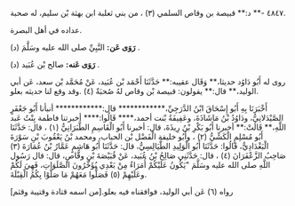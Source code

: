 ٤٨٤٧ -** د:** قبيصة بن وقاص السلمي (٣) ، من بني ثعلبة ابن بهثة بْن سليم، له صحبة.

عداده في أهل البصرة.

**رَوَى عَن:** النَّبِيِّ صلى الله عليه وسَلَّمَ (د) .

**رَوَى عَنه:** صالح بْن عُبَيد (د) .

روى له أَبُو دَاوُد حديثا،** وَقَال عقيبه:** حَدَّثَنَا أَحْمَد بْن عُبَيد، عَنْ مُحَمَّد بْن سعد، عَن أبي الوليد،** قال:** يقولون: قبيصة بْن وقاص لهُ صُحبَةٌ (٤) .وقد وقع لنا حديثه بعلو.

أَخْبَرَنَا بِهِ أَبُو إِسْحَاقَ ابْنُ الدَّرَجِيِّ،************ قال:************ أنبأنا أَبُو جَعْفَرٍ الصَّيْدَلانِيُّ، ودَاوُدُ بْنُ مَاشَاذَةَ، وعَفِيفَةُ بْنت أحمد،**** قَالُوا:**** أخبرتنا فاطمة بِنْتُ عَبد اللَّهِ،** قَالَتْ:** أخبرنا أَبُو بَكْرِ بْنُ رِيذَةَ، قال: أخبرنا أَبُو الْقَاسِمِ الطَّبَرَانِيُّ (١) ، قال: حَدَّثَنَا أَبُو مُسْلِمٍ الْكَشِّيُّ (٢) ، وأَبُو خليفة الْفَضْل بْن الحباب، ومحمد بْنُ يَعْقُوبَ بْنِ سَوْرَةَ الْبَغْدَادِيُّ، قَالُوا: حَدَّثَنَا أَبُو الْوَلِيدِ الطَّيَالِسِيُّ، قال: حَدَّثَنَا أَبُو هَاشِمٍ عَمَّارُ بْنُ عُمَارَةَ (٣) صَاحِبُ الزَّعْفَرَانَ (٤) ، قال: حَدَّثَنِي صَالِحُ بْنُ عُبَيد، عَنْ قُبَيْصَةَ بْنِ وقَّاصٍ، قال: قال رَسُول اللَّهِ صلى الله عليه وسَلَّمَ "يَكُونُ عَلَيْكُمْ أُمَرَاءٌ مِنْ بَعْدِي يُؤَخِّرُونَ الصَّلَوَاتِ، فَهِيَ لَكُمْ وعَلَيْهِمْ (٥) فَصَلُّوا مَعَهُمْ مَا صَلَّوْا بِكُمُ الْقِبْلَةَ.

رواه (٦) عَن أبي الوليد، فوافقناه فيه بعلو.[من اسمه قتادة وقتيبة وقثم]